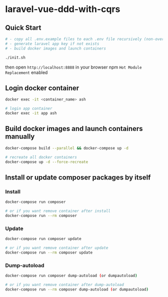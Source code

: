 # laravel-vue-ddd-with-cqrs

## Quick Start
```bash
# - copy all .env.example files to each .env file recursively (non-overwriting)
# - generate laravel app key if not exists
# - build docker images and launch containers

./init.sh
```

then open `http://localhost:8888` in your browser
npm `Hot Module Replacement` enabled


## Login docker container
```bash
docker exec -it <container_name> ash

# login app container
docker exec -it app ash
```


## Build docker images and launch containers manually
```bash
docker-compose build --parallel && docker-compose up -d

# recreate all docker containers
docker-compose up -d --force-recreate
```


## Install or update composer packages by itself
### Install
```bash
docker-compose run composer

# or if you want remove container after install
docker-compose run --rm composer
```
### Update
```bash
docker-compose run composer update

# or if you want remove container after update
docker-compose run --rm composer update
```
### Dump-autoload
```bash
docker-compose run composer dump-autoload (or dumpautoload)

# or if you want remove container after dump-autoload
docker-compose run --rm composer dump-autoload (or dumpautoload)
```